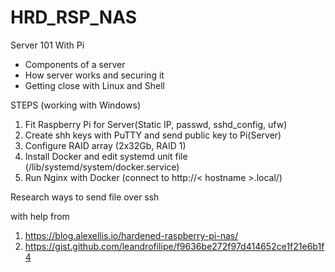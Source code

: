 # HRD_RSP_NAS

Server 101 With Pi
- Components of a server
- How server works and securing it
- Getting close with Linux and Shell

STEPS (working with Windows)
1. Fit Raspberry Pi for Server(Static IP, passwd, sshd_config, ufw)
2. Create shh keys with PuTTY and send public key to Pi(Server)
3. Configure RAID array (2x32Gb, RAID 1)
4. Install Docker and edit systemd unit file (/lib/systemd/system/docker.service)
5. Run Nginx with Docker (connect to http://< hostname >.local/)


Research ways to send file over ssh


with help from
1. https://blog.alexellis.io/hardened-raspberry-pi-nas/
2. https://gist.github.com/leandrofilipe/f9636be272f97d414652ce1f21e6b1f4
